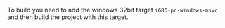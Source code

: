 To build you need to add the windows 32bit target `i686-pc-windows-msvc` and then build the project with this target.